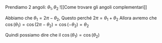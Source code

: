 Prendiamo 2 angoli: $\theta_{1},\theta_{2}$
![[Come trovare gli angoli complementari]]

Abbiamo che $\theta_{1}=2\pi-\theta_{2}$,
Questo perché $2\pi=\theta_{1}+\theta_{2}$
Allora avremo che $\cos(\theta_{1})=\cos(2\pi-\theta_{2})=\cos(-\theta_{2})=\theta_{2}$

Quindi possiamo dire che il $\cos(\theta_{1})=\cos(\theta_{2})$